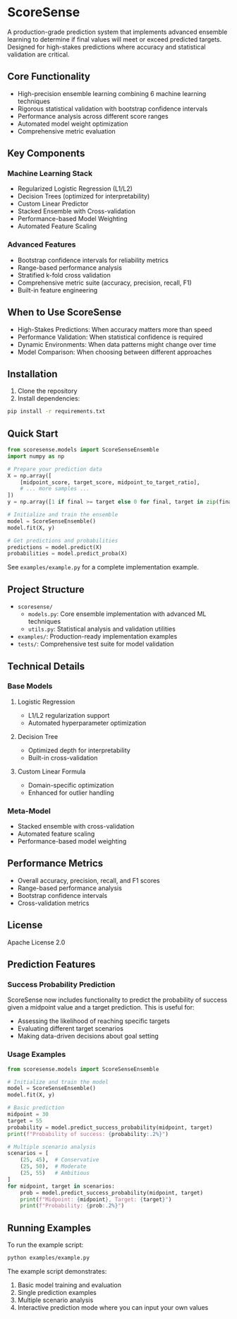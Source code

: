# ScoreSense

A production-grade prediction system that implements advanced ensemble learning to determine if final values will meet or exceed predicted targets. Designed for high-stakes predictions where accuracy and statistical validation are critical.

## Core Functionality

- High-precision ensemble learning combining 6 machine learning techniques
- Rigorous statistical validation with bootstrap confidence intervals
- Performance analysis across different score ranges
- Automated model weight optimization
- Comprehensive metric evaluation

## Key Components

### Machine Learning Stack
- Regularized Logistic Regression (L1/L2)
- Decision Trees (optimized for interpretability)
- Custom Linear Predictor
- Stacked Ensemble with Cross-validation
- Performance-based Model Weighting
- Automated Feature Scaling

### Advanced Features
- Bootstrap confidence intervals for reliability metrics
- Range-based performance analysis
- Stratified k-fold cross validation
- Comprehensive metric suite (accuracy, precision, recall, F1)
- Built-in feature engineering

## When to Use ScoreSense

- High-Stakes Predictions: When accuracy matters more than speed
- Performance Validation: When statistical confidence is required
- Dynamic Environments: When data patterns might change over time
- Model Comparison: When choosing between different approaches

## Installation

1. Clone the repository
2. Install dependencies:
```bash
pip install -r requirements.txt
```

## Quick Start

```python
from scoresense.models import ScoreSenseEnsemble
import numpy as np

# Prepare your prediction data
X = np.array([
    [midpoint_score, target_score, midpoint_to_target_ratio],
    # ... more samples ...
])
y = np.array([1 if final >= target else 0 for final, target in zip(finals, targets)])

# Initialize and train the ensemble
model = ScoreSenseEnsemble()
model.fit(X, y)

# Get predictions and probabilities
predictions = model.predict(X)
probabilities = model.predict_proba(X)
```

See `examples/example.py` for a complete implementation example.

## Project Structure

- `scoresense/`
  - `models.py`: Core ensemble implementation with advanced ML techniques
  - `utils.py`: Statistical analysis and validation utilities
- `examples/`: Production-ready implementation examples
- `tests/`: Comprehensive test suite for model validation

## Technical Details

### Base Models
1. Logistic Regression
   - L1/L2 regularization support
   - Automated hyperparameter optimization

2. Decision Tree
   - Optimized depth for interpretability
   - Built-in cross-validation

3. Custom Linear Formula
   - Domain-specific optimization
   - Enhanced for outlier handling

### Meta-Model
- Stacked ensemble with cross-validation
- Automated feature scaling
- Performance-based model weighting

## Performance Metrics

- Overall accuracy, precision, recall, and F1 scores
- Range-based performance analysis
- Bootstrap confidence intervals
- Cross-validation metrics

## License

Apache License 2.0

## Prediction Features

### Success Probability Prediction
ScoreSense now includes functionality to predict the probability of success given a midpoint value and a target prediction. This is useful for:
- Assessing the likelihood of reaching specific targets
- Evaluating different target scenarios
- Making data-driven decisions about goal setting

### Usage Examples

```python
from scoresense.models import ScoreSenseEnsemble

# Initialize and train the model
model = ScoreSenseEnsemble()
model.fit(X, y)

# Basic prediction
midpoint = 30
target = 55
probability = model.predict_success_probability(midpoint, target)
print(f"Probability of success: {probability:.2%}")

# Multiple scenario analysis
scenarios = [
    (25, 45),  # Conservative
    (25, 50),  # Moderate
    (25, 55)   # Ambitious
]
for midpoint, target in scenarios:
    prob = model.predict_success_probability(midpoint, target)
    print(f"Midpoint: {midpoint}, Target: {target}")
    print(f"Probability: {prob:.2%}")
```

## Running Examples

To run the example script:
```bash
python examples/example.py
```

The example script demonstrates:
1. Basic model training and evaluation
2. Single prediction examples
3. Multiple scenario analysis
4. Interactive prediction mode where you can input your own values